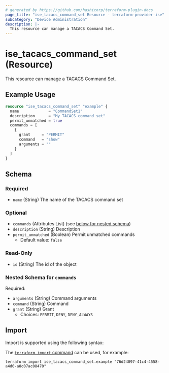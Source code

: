 ```yaml
---
# generated by https://github.com/hashicorp/terraform-plugin-docs
page_title: "ise_tacacs_command_set Resource - terraform-provider-ise"
subcategory: "Device Administration"
description: |-
  This resource can manage a TACACS Command Set.
---
```


# ise_tacacs_command_set (Resource)

This resource can manage a TACACS Command Set.

## Example Usage

```terraform
resource "ise_tacacs_command_set" "example" {
  name             = "CommandSet1"
  description      = "My TACACS command set"
  permit_unmatched = true
  commands = [
    {
      grant     = "PERMIT"
      command   = "show"
      arguments = ""
    }
  ]
}
```

<!-- schema generated by tfplugindocs -->
## Schema

### Required

- `name` (String) The name of the TACACS command set

### Optional

- `commands` (Attributes List) (see [below for nested schema](#nestedatt--commands))
- `description` (String) Description
- `permit_unmatched` (Boolean) Permit unmatched commands
  - Default value: `false`

### Read-Only

- `id` (String) The id of the object

<a id="nestedatt--commands"></a>
### Nested Schema for `commands`

Required:

- `arguments` (String) Command arguments
- `command` (String) Command
- `grant` (String) Grant
  - Choices: `PERMIT`, `DENY`, `DENY_ALWAYS`

## Import

Import is supported using the following syntax:

The [`terraform import` command](https://developer.hashicorp.com/terraform/cli/commands/import) can be used, for example:

```shell
terraform import ise_tacacs_command_set.example "76d24097-41c4-4558-a4d0-a8c07ac08470"
```

